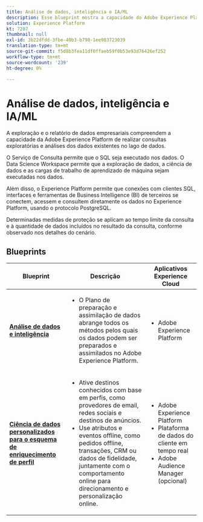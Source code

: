 ```yaml
---
title: Análise de dados, inteligência e IA/ML
description: Esse blueprint mostra a capacidade do Adobe Experience Platform de realizar consultas exploratórias e análise dos dados existentes no lago de dados.
solution: Experience Platform
kt: 7207
thumbnail: null
exl-id: 3b22dfdd-3fbe-40b3-b798-1ee983723039
translation-type: tm+mt
source-git-commit: f5d8b3fea11df0ffaeb59f0b53e93d76426ef252
workflow-type: tm+mt
source-wordcount: '239'
ht-degree: 0%

---
```


# Análise de dados, inteligência e IA/ML

A exploração e o relatório de dados empresariais compreendem a capacidade da Adobe Experience Platform de realizar consultas exploratórias e análises dos dados existentes no lago de dados.

O Serviço de Consulta permite que o SQL seja executado nos dados. O Data Science Workspace permite que a exploração de dados, a ciência de dados e as cargas de trabalho de aprendizado de máquina sejam executadas nos dados.

Além disso, o Experience Platform permite que conexões com clientes SQL, interfaces e ferramentas de Business Intelligence (BI) de terceiros se conectem, acessem e consultem diretamente os dados no Experience Platform, usando o protocolo PostgreSQL.

Determinadas medidas de proteção se aplicam ao tempo limite da consulta e à quantidade de dados incluídos no resultado da consulta, conforme observado nos detalhes do cenário.

## Blueprints

| Blueprint | Descrição | Aplicativos Experience Cloud |
|---|---|---|
| **[Análise de dados e inteligência](analysis.md)** | <ul><li>O Plano de preparação e assimilação de dados abrange todos os métodos pelos quais os dados podem ser preparados e assimilados no Adobe Experience Platform.</ul></li> | <ul><li> Adobe Experience Platform </ul></li> |
| **[Ciência de dados personalizados para o esquema de enriquecimento de perfil](data-science.md)** | <ul><li>Ative destinos conhecidos com base em perfis, como provedores de email, redes sociais e destinos de anúncios. </li><li>Use atributos e eventos offline, como pedidos offline, transações, CRM ou dados de fidelidade, juntamente com o comportamento online para direcionamento e personalização online.</li></ul> | <ul><li>Adobe Experience Platform</li><li> Plataforma de dados do cliente em tempo real</li><li>Adobe Audience Manager (opcional)</li></ul> |
